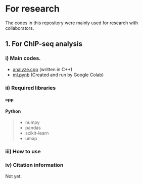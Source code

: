 # For research

The codes in this repository were mainly used for research with collaborators.

## 1. For ChIP-seq analysis
### i) Main codes.
* [analyze.cpp]() (written in C++)
* [ml.pynb]() (Created and run by Google Colab)

### ii) Required libraries
#### cpp
#### Python
>* numpy
>* pandas
>* scikit-learn
>* umap

### iii) How to use

### iv) Citation information
Not yet.
